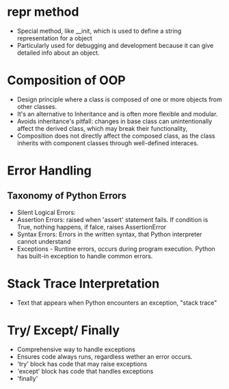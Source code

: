 # __repr__ method
- Special method, like __init, which is used to define a string representation for a object
- Particularly used for debugging and development because it can give detailed info about an object.

# Composition of OOP
- Design principle where a class is composed of one or more objects from other classes.
- It's an alternative to Inheritance and is often more flexible and modular.
- Avoids inheritance's pitfall: changes in base class can unintentionally affect the derived class, which may break their functionality,
- Composition does not directly affect the composed class, as the class inherits with component classes through well-defined interaces.

# Error Handling
## Taxonomy of Python Errors
- Silent Logical Errors:
- Assertion Errors: raised when 'assert' statement fails. If condition is True, nothing happens, if falce, raises AssertionError
- Syntax Errors: Errors in the written syntax, that Python interpreter cannot understand
- Exceptions - Runtine errors, occurs during program execution. Python has built-in exception to handle common errors.

# Stack Trace Interpretation
- Text that appears when Python encounters an exception, "stack trace"

# Try/ Except/ Finally
- Comprehensive way to handle exceptions
- Ensures code always runs, regardless wether an error occurs.
- 'try' block has code that may raise exceptions
- 'except' block has code that handles exceptions
- 'finally' 